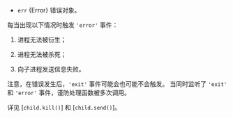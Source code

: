 
* `err` {Error} 错误对象。

每当出现以下情况时触发 `'error'` 事件：

1. 进程无法被衍生；

2. 进程无法被杀死；

3. 向子进程发送信息失败。

注意，在错误发生后，`'exit'` 事件可能会也可能不会触发。
当同时监听了 `'exit'` 和 `'error'` 事件，谨防处理函数被多次调用。

详见 [`child.kill()`] 和 [`child.send()`]。

